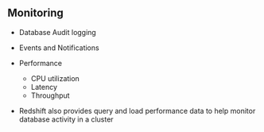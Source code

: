 ## Monitoring

* Database Audit logging
* Events and Notifications
* Performance
    * CPU utilization
    * Latency 
    * Throughput
   
* Redshift also provides query and load performance data to help monitor database activity in a cluster
